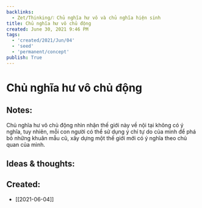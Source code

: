 ```yaml
---
backlinks:
  - Zet/Thinking/❕ Chủ nghĩa hư vô và chủ nghĩa hiện sinh
title: Chủ nghĩa hư vô chủ động
created: June 30, 2021 9:46 PM
tags:
  - 'created/2021/Jun/04'
  - 'seed'
  - 'permanent/concept'
publish: True
---
```

# Chủ nghĩa hư vô chủ động

## Notes:
Chủ nghĩa hư vô chủ động nhìn nhận thế giới này về nội tại không có ý nghĩa, tuy nhiên, mỗi con người có thể sử dụng ý chí tự do của mình để phá bỏ những khuân mẫu cũ, xây dựng một thế giới mới có ý nghĩa theo chủ quan của mình.

## Ideas & thoughts:

## Created:
- [[2021-06-04]]
